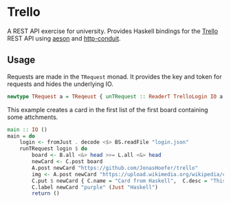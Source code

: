 # Trello

A REST API exercise for university. Provides Haskell bindings for the [Trello](trello.com) REST API using [aeson](http://hackage.haskell.org/package/aeson) and [http-conduit](https://hackage.haskell.org/package/http-conduit). 


## Usage

Requests are made in the `TRequest` monad. It provides the key and token for requests and hides the underlying IO.

```haskell
newtype TRequest a = TReqeust { unTRequest :: ReaderT TrelloLogin IO a } deriving (Functor, Applicative, Monad, MonadReader TrelloLogin, MonadIO, MonadThrow)
```

This example creates a card in the first list of the first board containing some attchments.
 
```haskell
main :: IO ()
main = do
    login <- fromJust . decode <$> BS.readFile "login.json"
    runTRequest login $ do
        board <- B.all <&> head >>= L.all <&> head
        newCard <- C.post board
        A.post newCard "https://github.com/JonasHoefer/trello"
        img <- A.post newCard "https://upload.wikimedia.org/wikipedia/commons/thumb/1/1c/Haskell-Logo.svg/602px-Haskell-Logo.svg.png"
        C.put $ newCard { C.name = "Card from Haskell",  C.desc = "This Card was created using the Haskell bindings for the `Trello.com` Rest API", C.idAttachmentCover = Just . A.id $ img }
        C.label newCard "purple" (Just "Haskell")
        return ()
```
